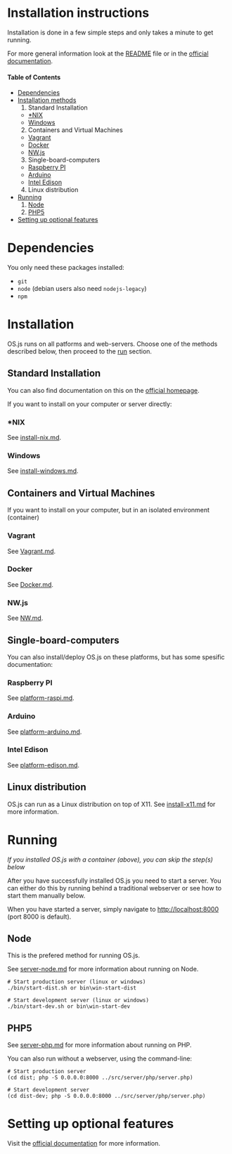 # Installation instructions

Installation is done in a few simple steps and only takes a minute to get running.

For more general information look at the [README](README.md) file or in the [official documentation](http://os.js.org/doc/).

#### Table of Contents

* [Dependencies](#dependencies)
* [Installation methods](#installation)
  1. Standard Installation
    * [*NIX](#nix)
    * [Windows](#windows)
  2. Containers and Virtual Machines
    * [Vagrant](#vagrant)
    * [Docker](#docker)
    * [NW.js](#nwjs)
  3. Single-board-computers
    * [Raspberry PI](#raspberry-pi)
    * [Arduino](#arduino)
    * [Intel Edison](#intel-edison)
  4. Linux distribution
* [Running](#running)
  1. [Node](#node)
  2. [PHP5](#php5)
* [Setting up optional features](#setting-up-optional-features)

# Dependencies

You only need these packages installed:

- `git`
- `node` (debian users also need `nodejs-legacy`)
- `npm`

# Installation

OS.js runs on all patforms and web-servers. Choose one of the methods described below, then proceed to the [run](#running) section.

## Standard Installation

You can also find documentation on this on the [official homepage](http://os.js.org/doc/manuals/man-install.html).

If you want to install on your computer or server directly:

### *NIX

See [install-nix.md](https://github.com/os-js/OS.js/blob/master/doc/install-nix.md).

### Windows

See [install-windows.md](https://github.com/os-js/OS.js/blob/master/doc/install-windows.md).

## Containers and Virtual Machines

If you want to install on your computer, but in an isolated environment (container)

### Vagrant

See [Vagrant.md](https://github.com/os-js/OS.js/blob/master/doc/Vagrant.md).

### Docker

See [Docker.md](https://github.com/os-js/OS.js/blob/master/doc/Docker.md).

### NW.js

See [NW.md](https://github.com/os-js/OS.js/blob/master/doc/NW.md).

## Single-board-computers

You can also install/deploy OS.js on these platforms, but has some spesific documentation:

### Raspberry PI

See [platform-raspi.md](https://github.com/os-js/OS.js/blob/master/doc/platform-raspi.md).

### Arduino

See [platform-arduino.md](https://github.com/os-js/OS.js/blob/master/doc/platform-arduino.md).

### Intel Edison

See [platform-edison.md](https://github.com/os-js/OS.js/blob/master/doc/platform-edison.md).

## Linux distribution

OS.js can run as a Linux distribution on top of X11. See [install-x11.md](https://github.com/os-js/OS.js/blob/master/doc/install-x11.md) for more information.

# Running

*If you installed OS.js with a container (above), you can skip the step(s) below*

After you have successfully installed OS.js you need to start a server. You can either do this by running behind a traditional webserver or see how to start them manually below.

When you have started a server, simply navigate to [http://localhost:8000](http://localhost:8000) (port 8000 is default).

## Node

This is the prefered method for running OS.js.

See [server-node.md](https://github.com/os-js/OS.js/blob/master/doc/server-node.md) for more information about running on Node.

```
# Start production server (linux or windows)
./bin/start-dist.sh or bin\win-start-dist

# Start development server (linux or windows)
./bin/start-dev.sh or bin\win-start-dev
```

## PHP5

See [server-php.md](https://github.com/os-js/OS.js/blob/master/doc/server-php.md) for more information about running on PHP.

You can also run without a webserver, using the command-line:

```
# Start production server
(cd dist; php -S 0.0.0.0:8000 ../src/server/php/server.php)

# Start development server
(cd dist-dev; php -S 0.0.0.0:8000 ../src/server/php/server.php)
```

# Setting up optional features

Visit the [official documentation](http://os.js.org/doc/manuals/) for more information.
